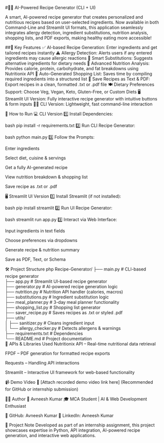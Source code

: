 #🧑‍🍳 AI-Powered Recipe Generator (CLI + UI)

A smart, AI-powered recipe generator that creates personalized and nutritious recipes based on user-selected ingredients. Now available in both Command-Line and Streamlit UI formats, this application seamlessly integrates allergy detection, ingredient substitutions, nutrition analysis, shopping lists, and PDF exports, making healthy eating more accessible!

##📌 Key Features
✅ AI-based Recipe Generation: Enter ingredients and get tailored recipes instantly ⚠️ Allergy Detection: Alerts users if any entered ingredients may cause allergic reactions 🔁 Smart Substitutions: Suggests alternative ingredients for dietary needs 🧪 Advanced Nutrition Analysis: Provides calorie, protein, carbohydrate, and fat breakdowns using Nutritionix API 🛒 Auto-Generated Shopping List: Saves time by compiling required ingredients into a structured list 📄 Save Recipes as Text & PDF: Export recipes in a clean, formatted .txt or .pdf file 🍽️ Dietary Preferences Support: Choose Veg, Vegan, Keto, Gluten-Free, or Custom Diets 🖥️ Streamlit UI Version: Fully interactive recipe generator with intuitive buttons & form inputs 🧑‍💻 CLI Version: Lightweight, fast command-line interaction

🚀 How to Run
💻 CLI Version
1️⃣ Install Dependencies:

bash
pip install -r requirements.txt
2️⃣ Run CLI Recipe Generator:

bash
python main.py
3️⃣ Follow the Prompts:

Enter ingredients

Select diet, cuisine & servings

Get a fully AI-generated recipe

View nutrition breakdown & shopping list

Save recipe as .txt or .pdf

🖥️ Streamlit UI Version
1️⃣ Install Streamlit (if not installed):

bash
pip install streamlit
2️⃣ Run UI Recipe Generator:

bash
streamlit run app.py
3️⃣ Interact via Web Interface:

Input ingredients in text fields

Choose preferences via dropdowns

Generate recipe & nutrition summary

Save as PDF, Text, or Schema

🛠️ Project Structure
php
Recipe-Generator/
├── main.py             # CLI-based recipe generator  
├── app.py              # Streamlit UI-based recipe generator  
├── generator.py        # AI-powered recipe generation logic  
├── nutrition.py        # Nutrition API handler (calories, macros)  
├── substitutions.py    # Ingredient substitution logic  
├── meal_planner.py     # 3-day meal planner functionality  
├── shopping_list.py    # Shopping list generator  
├── saver_recipe.py     # Saves recipes as .txt or styled .pdf  
├── utils/  
│   ├── sanitizer.py    # Cleans ingredient input  
│   └── allergy_checker.py  # Detects allergens & warnings  
├── requirements.txt    # Dependencies  
└── README.md           # Project documentation  
🔌 APIs & Libraries Used
Nutritionix API – Real-time nutritional data retrieval

FPDF – PDF generation for formatted recipe exports

Requests – Handling API interactions

Streamlit – Interactive UI framework for web-based functionality

📹 Demo Video
🔗 [Attach recorded demo video link here] (Recommended for GitHub or internship submission)

🙋‍♂️ Author
👤 Avneesh Kumar 🎓 MCA Student | AI & Web Development Enthusiast

📌 GitHub: Avneesh Kumar 📌 LinkedIn: Avneesh Kumar

📌 Project Note
Developed as part of an internship assignment, this project showcases expertise in Python, API integration, AI-powered recipe generation, and interactive web applications.


